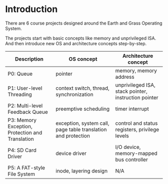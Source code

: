 # Introduction

There are 6 course projects designed around the Earth and Grass Operating System.&#x20;

The projects start with basic concepts like memory and unprivileged ISA. And then introduce new OS and architecture concepts step-by-step.&#x20;

| Description                                      | OS concept                                                    | Architecture concept                                 |
| ------------------------------------------------ | ------------------------------------------------------------- | ---------------------------------------------------- |
| P0: Queue                                        | pointer                                                       | memory, memory address                               |
| P1: User-level Threading                         | context switch, thread, synchronization                       | unprivileged ISA, stack pointer, instruction pointer |
| P2: Multi-level Feedback Queue                   | preemptive scheduling                                         | timer interrupt                                      |
| P3: Memory Exception, Protection and Translation | exception, system call, page table translation and protection | control and status registers, privilege levels       |
| P4: SD Card Driver                               | device driver                                                 | I/O device, memory-mapped bus controller             |
| P5: A FAT-style File System                      | inode, layering design                                        | N/A                                                  |



